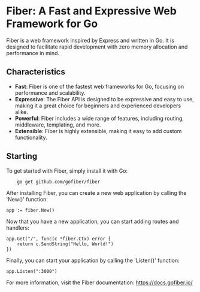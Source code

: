 # Fiber: A Fast and Expressive Web Framework for Go

Fiber is a web framework inspired by Express and written in Go. It is designed to facilitate rapid development with zero memory allocation and performance in mind.

## Characteristics

- **Fast**: Fiber is one of the fastest web frameworks for Go, focusing on performance and scalability.
- **Expressive**: The Fiber API is designed to be expressive and easy to use, making it a great choice for beginners and experienced developers alike.
- **Powerful**: Fiber includes a wide range of features, including routing, middleware, templating, and more.
- **Extensible**: Fiber is highly extensible, making it easy to add custom functionality.

## Starting

To get started with Fiber, simply install it with Go:

```bash
    go get github.com/gofiber/fiber
```


After installing Fiber, you can create a new web application by calling the 'New()' function:

    app := fiber.New()


Now that you have a new application, you can start adding routes and handlers:

    app.Get("/", func(c *fiber.Ctx) error {
        return c.SendString("Hello, World!")
    })


Finally, you can start your application by calling the 'Listen()' function:

    app.Listen(":3000")






For more information, visit the Fiber documentation: https://docs.gofiber.io/
